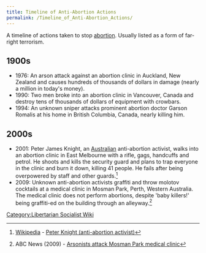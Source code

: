 ```yaml
---
title: Timeline of Anti-Abortion Actions
permalink: /Timeline_of_Anti-Abortion_Actions/
---
```


A timeline of actions taken to stop [abortion](abortion "wikilink").
Usually listed as a form of far-right terrorism.

## 1900s

- 1976: An arson attack against an abortion clinic in Auckland, New
  Zealand and causes hundreds of thousands of dollars in damage (nearly
  a million in today's money).
- 1990: Two men broke into an abortion clinic in Vancouver, Canada and
  destroy tens of thousands of dollars of equipment with crowbars.
- 1994: An unknown sniper attacks prominent abortion doctor Garson
  Romalis at his home in British Columbia, Canada, nearly killing him.

## 2000s

- 2001: Peter James Knight, an [Australian](Australia "wikilink")
  anti-abortion activist, walks into an abortion clinic in East
  Melbourne with a rifle, gags, handcuffs and petrol. He shoots and
  kills the security guard and plans to trap everyone in the clinic and
  burn it down, killing 41 people. He fails after being overpowered by
  staff and other guards.[^1]
- 2009: Unknown anti-abortion activists graffiti and throw molotov
  cocktails at a medical clinic in Mosman Park, Perth, Western
  Australia. The medical clinic does not perform abortions, despite
  'baby killers!' being graffiti-ed on the building through an
  alleyway.[^2]

[Category:Libertarian Socialist
Wiki](Category:Libertarian_Socialist_Wiki "wikilink")

[^1]: [Wikipedia](Wikipedia "wikilink") - [Peter Knight (anti-abortion
    activist)](https://en.wikipedia.org/wiki/Peter_Knight_(anti-abortion_activist))

[^2]: ABC News (2009) - [Arsonists attack Mosman Park medical
    clinic](http://www.abc.net.au/news/stories/2009/01/07/2460486.htm?site=local)